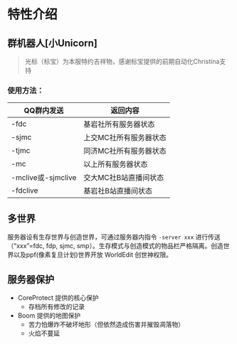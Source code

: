 # 特性介绍

## 群机器人\[小Unicorn\]

> 光标（标宝）为本服特约吉祥物，感谢标宝提供的前期自动化Christina支持

### 使用方法：

|QQ群内发送|返回内容|
|----|------|
|-fdc|基岩社所有服务器状态|
|-sjmc|上交MC社所有服务器状态|
|-tjmc|同济MC社所有服务器状态|
|-mc|以上所有服务器状态|
|-mclive或-sjmclive|交大MC社B站直播间状态|
|-fdclive|基岩社B站直播间状态|

## 多世界

服务器设有生存世界与创造世界，可通过服务器内指令 `-server xxx` 进行传送（“xxx”=fdc, fdp, sjmc, smp）。生存模式与创造模式的物品栏严格隔离。创造世界以及ppf(像素复旦计划)世界开放 WorldEdit 创世神权限。

## 服务器保护

- CoreProtect 提供的核心保护
  - 存档所有修改的记录
- Boom 提供的地图保护
  - 苦力怕爆炸不破坏地形（但依然造成伤害并摧毁凋落物）
  - 火焰不蔓延